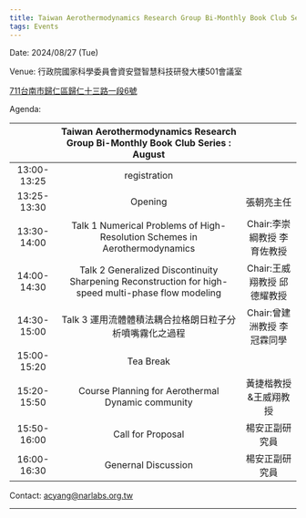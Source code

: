 ```yaml
---
title: Taiwan Aerothermodynamics Research Group Bi-Monthly Book Club Series - August
tags: Events
---
```


Date:
2024/08/27 (Tue)


Venue:
行政院國家科學委員會資安暨智慧科技研發大樓501會議室

[711台南市歸仁區歸仁十三路一段6號](https://g.co/kgs/vDDE87i)







Agenda:

|             |              Taiwan Aerothermodynamics Research Group Bi-Monthly Book Club Series : August          |                             |
|:-----------:|:---------------------------------------------------------------------------------------------------:|:---------------------------:|
| 13:00-13:25 | registration                                                                                        |                             |
| 13:25-13:30 | Opening                                                                                             | 張朝亮主任                   |
| 13:30-14:00 | Talk 1 Numerical Problems of High-Resolution Schemes in Aerothermodynamics                          | Chair:李崇綱教授 李育佐教授   |
| 14:00-14:30 | Talk 2 Generalized Discontinuity Sharpening Reconstruction for high-speed multi-phase flow modeling | Chair:王威翔教授 邱德耀教授   |
| 14:30-15:00 | Talk 3 運用流體體積法耦合拉格朗日粒子分析噴嘴霧化之過程                                                 | Chair:曾建洲教授 李冠霖同學   |
| 15:00-15:20 | Tea Break                                                                                           |                             |
| 15:20-15:50 | Course Planning for Aerothermal Dynamic community                                                   | 黃捷楷教授&王威翔教授         |
| 15:50-16:00 | Call for Proposal                                                                                   | 楊安正副研究員               |
| 16:00-16:30 | Genernal Discussion                                                                                 | 楊安正副研究員               |

Contact:
acyang@narlabs.org.tw

---